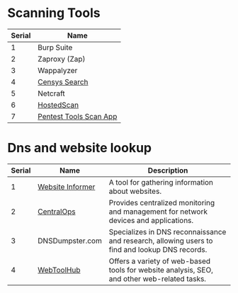 # Scanning Tools
| Serial | Name                        |
|--------|-----------------------------|
| 1      | Burp Suite                  |
| 2      | Zaproxy (Zap)               |
| 3      | Wappalyzer                  |
| 4      | [Censys Search](https://search.censys.io/) |
| 5      | Netcraft                    |
| 6      | [HostedScan](https://hostedscan.com/)     |
| 7      | [Pentest Tools Scan App](https://app.pentest-tools.com/scans) |


# Dns and website lookup


| Serial | Name                        | Description                                                                                   |
|--------|-----------------------------|--------------------------------------------------------------------------------------------------|
| 1      | [Website Informer](https://website.informer.com/)            | A tool for gathering information about websites.                                               |
| 2      | [CentralOps](https://centralops.net/co/)                   | Provides centralized monitoring and management for network devices and applications.             |
| 3      | DNSDumpster.com              | Specializes in DNS reconnaissance and research, allowing users to find and lookup DNS records. |
| 4      | [WebToolHub](https://www.webtoolhub.com/) | Offers a variety of web-based tools for website analysis, SEO, and other web-related tasks.       |
